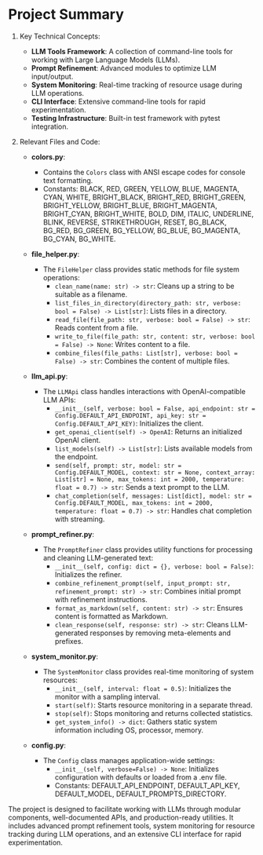 # Project Summary

1. Key Technical Concepts:
   - **LLM Tools Framework**: A collection of command-line tools for working with Large Language Models (LLMs).
   - **Prompt Refinement**: Advanced modules to optimize LLM input/output.
   - **System Monitoring**: Real-time tracking of resource usage during LLM operations.
   - **CLI Interface**: Extensive command-line tools for rapid experimentation.
   - **Testing Infrastructure**: Built-in test framework with pytest integration.

2. Relevant Files and Code:

   - **colors.py**:
     - Contains the `Colors` class with ANSI escape codes for console text formatting.
     - Constants: BLACK, RED, GREEN, YELLOW, BLUE, MAGENTA, CYAN, WHITE, BRIGHT_BLACK, BRIGHT_RED, BRIGHT_GREEN, BRIGHT_YELLOW, BRIGHT_BLUE, BRIGHT_MAGENTA, BRIGHT_CYAN, BRIGHT_WHITE, BOLD, DIM, ITALIC, UNDERLINE, BLINK, REVERSE, STRIKETHROUGH, RESET, BG_BLACK, BG_RED, BG_GREEN, BG_YELLOW, BG_BLUE, BG_MAGENTA, BG_CYAN, BG_WHITE.

   - **file_helper.py**:
     - The `FileHelper` class provides static methods for file system operations:
       - `clean_name(name: str) -> str`: Cleans up a string to be suitable as a filename.
       - `list_files_in_directory(directory_path: str, verbose: bool = False) -> List[str]`: Lists files in a directory.
       - `read_file(file_path: str, verbose: bool = False) -> str`: Reads content from a file.
       - `write_to_file(file_path: str, content: str, verbose: bool = False) -> None`: Writes content to a file.
       - `combine_files(file_paths: List[str], verbose: bool = False) -> str`: Combines the content of multiple files.

   - **llm_api.py**:
     - The `LLMApi` class handles interactions with OpenAI-compatible LLM APIs:
       - `__init__(self, verbose: bool = False, api_endpoint: str = Config.DEFAULT_API_ENDPOINT, api_key: str = Config.DEFAULT_API_KEY)`: Initializes the client.
       - `get_openai_client(self) -> OpenAI`: Returns an initialized OpenAI client.
       - `list_models(self) -> List[str]`: Lists available models from the endpoint.
       - `send(self, prompt: str, model: str = Config.DEFAULT_MODEL, context: str = None, context_array: List[str] = None, max_tokens: int = 2000, temperature: float = 0.7) -> str`: Sends a text prompt to the LLM.
       - `chat_completion(self, messages: List[dict], model: str = Config.DEFAULT_MODEL, max_tokens: int = 2000, temperature: float = 0.7) -> str`: Handles chat completion with streaming.

   - **prompt_refiner.py**:
     - The `PromptRefiner` class provides utility functions for processing and cleaning LLM-generated text:
       - `__init__(self, config: dict = {}, verbose: bool = False)`: Initializes the refiner.
       - `combine_refinement_prompt(self, input_prompt: str, refinement_prompt: str) -> str`: Combines initial prompt with refinement instructions.
       - `format_as_markdown(self, content: str) -> str`: Ensures content is formatted as Markdown.
       - `clean_response(self, response: str) -> str`: Cleans LLM-generated responses by removing meta-elements and prefixes.

   - **system_monitor.py**:
     - The `SystemMonitor` class provides real-time monitoring of system resources:
       - `__init__(self, interval: float = 0.5)`: Initializes the monitor with a sampling interval.
       - `start(self)`: Starts resource monitoring in a separate thread.
       - `stop(self)`: Stops monitoring and returns collected statistics.
       - `get_system_info() -> dict`: Gathers static system information including OS, processor, memory.

   - **config.py**:
     - The `Config` class manages application-wide settings:
       - `__init__(self, verbose=False) -> None`: Initializes configuration with defaults or loaded from a .env file.
       - Constants: DEFAULT_API_ENDPOINT, DEFAULT_API_KEY, DEFAULT_MODEL, DEFAULT_PROMPTS_DIRECTORY.

The project is designed to facilitate working with LLMs through modular components, well-documented APIs, and production-ready utilities. It includes advanced prompt refinement tools, system monitoring for resource tracking during LLM operations, and an extensive CLI interface for rapid experimentation.
